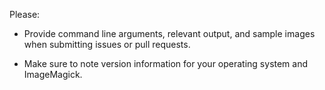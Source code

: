 Please:

* Provide command line arguments, relevant output, and sample images when submitting issues or pull requests.

* Make sure to note version information for your operating system and ImageMagick.
